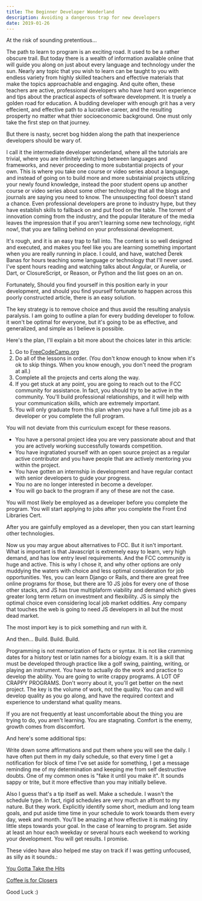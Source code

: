 ```yaml
---
title: The Beginner Developer Wonderland
description: Avoiding a dangerous trap for new developers
date: 2019-01-26
---
```


At the risk of sounding pretentious...

The path to learn to program is an exciting road. It used to be a rather obscure trail. But today there is a wealth of information available online that will guide you along on just about every language and technology under the sun. Nearly any topic that you wish to learn can be taught to you with endless variety from highly skilled teachers and effective materials that make the topics approachable and engaging. And quite often, these teachers are active, professional developers who have hard won experience and tips about the practical aspects of software development. It is truely a golden road for education. A budding developer with enough grit has a very effecient, and effective path to a lucrative career, and the resulting prosperty no matter what thier socioeconomic background. One must only take the first step on that journey.

But there is nasty, secret bog hidden along the path that inexperience developers should be wary of.

I call it the intermediate developer wonderland, where all the tutorials are trivial, where you are infinitely switching between languages and frameworks, and never proceeding to more substantial projects of your own. This is where you take one course or video series about a language, and instead of going on to build more and more substainial projects utilizing your newly found knowledge, instead the poor student opens up another course or video series about some other technology that all the blogs and journals are saying you need to know. The unsuspecting fool doesn't stand a chance. Even professional developers are prone to industry hype, but they have establish skills to fallback on and put food on the table. The torrent of innovation coming from the industry, and the popular literature of the media leaves the impression that if you aren't learning some new technology, right now!, that you are falling behind on your professional development.

It's rough, and it is an easy trap to fall into. The content is so well designed and executed, and makes you feel like you are learning something important when you are really running in place. I could, and have, watched Derek Banas for hours teaching some language or technology that I'll never used. I've spent hours reading and watching talks about Angular, or Aurelia, or Dart, or ClosureScript, or Reason, or Python and the list goes on an on.

Fortunately, Should you find yourself in this position early in your development, and should you find yourself fortunate to happen across this poorly constructed article, there is an easy solution.

The key strategy is to remove choice and thus avoid the resulting analysis paralysis. I am going to outline a plan for every budding developer to follow. it won't be optimal for everyone, but it's going to be as effective, and generalized, and simple as I believe is possible.

Here's the plan, I'll explain a bit more about the choices later in this article:

1. Go to [FreeCodeCamp.org](https://www.freecodecamp.org/)
2. Do all of the lessons in order. (You don't know enough to know when it's ok to skip things. When you know enough, you don't need the program at all.)
3. Complete all the projects and certs along the way.
4. If you get stuck at any point, you are going to reach out to the FCC community for assistance. In fact, you should try to be active in the community. You'll build professional relationships, and it will help with your communication skills, which are extremely important.
5. You will only graduate from this plan when you have a full time job as a developer or you complete the full program.

You will not deviate from this curriculum except for these reasons.
- You have a personal project idea you are very passionate about and that you are actively working successfully towards competition.
- You have ingratiated yourself with an open source project as a regular active contributor and you have people that are actively mentoring you within the project.
- You have gotten an internship in development and have regular contact with senior developers to guide your progress.
- You no are no longer interested in become a developer.
- You will go back to the program if any of these are not the case.

You will most likely be employed as a developer before you complete the program. You will start applying to jobs after you complete the Front End Libraries Cert.

After you are gainfully employed as a developer, then you can start learning other technologies.

Now us you may argue about alternatives to FCC. But it isn't important. What is important is that Javascript is extremely easy to learn, very high demand, and has low entry level requirements. And the FCC community is huge and active. This is why I chose it, and why other options are only muddying the waters with choice and less optimal consideration for job opportunities.  Yes, you can learn Django or Rails, and there are great free online programs for those, but there are 10 JS jobs for every one of those other stacks, and JS has true multiplaform viability and demand which gives greater long term return on investment and flexibility. JS is simply the optimal choice even considering local job market oddities. Any company that touches the web is going to need JS developers in all but the most dead market.

The most import key is to pick something and run with it.

And then...
Build.
Build.
Build.

Programming is not memorization of facts or syntax. It is not like cramming dates for a history test or latin names for a biology exam. It is a skill that must be developed through practice like a golf swing, painting, writing, or playing an instrument. You have to actually do the work and practice to develop the ability. You are going to write crappy programs. A LOT OF CRAPPY PROGRAMS. Don't worry about it, you'll get better on the next project. The key is the volume of work, not the quality. You can and will develop quality as you go along, and have the required context and experience to understand what quality means.

If you are not frequently at least uncomfortable about the thing you are trying to do, you aren't learning. You are stagnating. Comfort is the enemy, growth comes from discomfort.

And here's some additional tips:

Write down some affirmations and put them where you will see the daily. I have often put them in my daily schedule, so that every time I get a notification for block of time I've set aside for something, I get a message reminding me of my determination and keeping me from self destructive doubts. One of my common ones is "fake it until you make it". It sounds sappy or trite, but it more effective than you may initially believe.

Also I guess that's a tip itself as well. Make a schedule. I wasn't the schedule type. In fact, rigid schedules are very much an affront to my nature. But they work. Explicitly identify some short, medium and long team goals, and put aside time time in your schedule to work towards them every day, week and month. You'll be amazing at how effective it is making tiny little steps towards your goal. In the case of learning to program. Set aside at least an hour each weekday or several hours each weekend to working your development. You will get results. I promise.

These video have also helped me stay on track if I was getting unfocused, as silly as it sounds.:

[You Gotta Take the Hits](https://www.youtube.com/watch?v=5JAHAFvcr2o
)

[Coffee is for Closers](https://www.youtube.com/watch?v=GrhSLf0I-HM)

Good Luck :)
